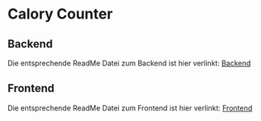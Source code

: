 # Calory Counter

## Backend
Die entsprechende ReadMe Datei zum Backend ist hier verlinkt: 
[Backend](backend/README.md)

## Frontend
Die entsprechende ReadMe Datei zum Frontend ist hier verlinkt:
[Frontend](Frontend/README.md)